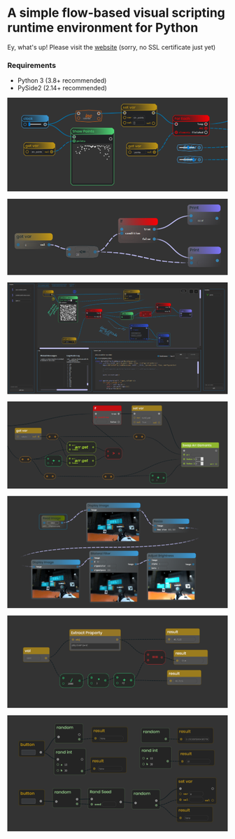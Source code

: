 # A simple flow-based visual scripting runtime environment for Python

Ey, what's up! Please visit the [website](http://ryven.org) (sorry, no SSL certificate just yet)

### Requirements

- Python 3 (3.8+ recommended)
- PySide2 (2.14+ recommended)

![](/docs/images/ryven_screenshot2.png)

![](/docs/images/ryven1.png)

![](/docs/images/ui.png)

![](/docs/images/checkpoints.png)

![](/docs/images/opencv_1.png)

![](/docs/images/extract_property_1.png)

![](/docs/images/random.png)
